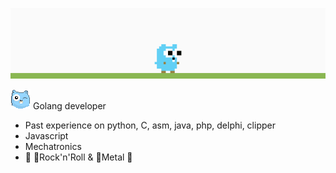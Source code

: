 ![GOing](https://raw.githubusercontent.com/gilmarpalega/gilmarpalega/main/img/gopher.gif)

![gopher](https://raw.githubusercontent.com/gilmarpalega/gilmarpalega/main/img/gopher-wink.png) Golang developer

- Past experience on python, C, asm, java, php, delphi, clipper
- Javascript
- Mechatronics
- 🎵 🎸Rock'n'Roll & 🤘Metal 🎵
<!--
![Gil's github stats](https://github-readme-stats.vercel.app/api?username=gilmarpalega&count_private=true)
-->
<!--
![GOing](https://raw.githubusercontent.com/egonelbre/gophers/master/vector/fairy-tale/witch-learning.svg)
-->

<!--
**gilmarpalega/gilmarpalega** is a ✨ _special_ ✨ repository because its `README.md` (this file) appears on your GitHub profile.

Here are some ideas to get you started:

- 🔭 I’m currently working on ...
- 🌱 I’m currently learning ...
- 👯 I’m looking to collaborate on ...
- 🤔 I’m looking for help with ...
- 💬 Ask me about ...
- 📫 How to reach me: ...
- 😄 Pronouns: ...
- ⚡ Fun fact: ...
-->
